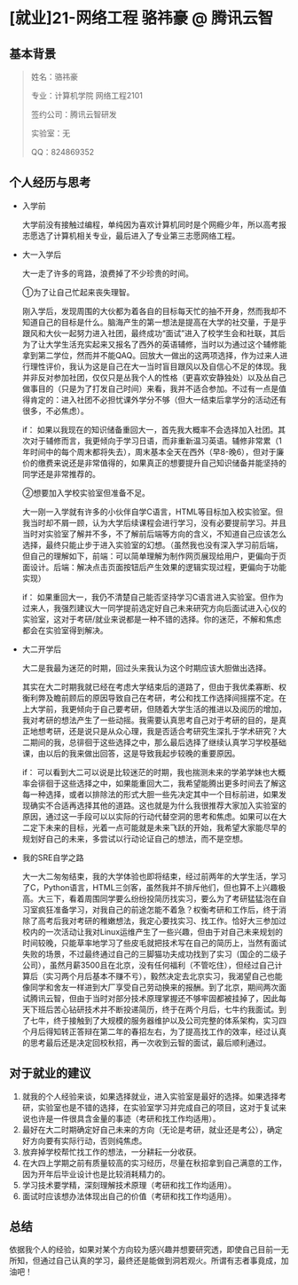 #  [就业\]21-网络工程 骆祎豪  @ 腾讯云智

## 基本背景

>姓名：骆祎豪
>
>专业：计算机学院 网络工程2101
>
>签约公司：腾讯云智研发
>
>实验室：无
>
>QQ：824869352
>

## 个人经历与思考

- 入学前

  大学前没有接触过编程，单纯因为喜欢计算机同时是个网瘾少年，所以高考报志愿选了计算机相关专业，最后进入了专业第三志愿网络工程。

- 大一入学后

  大一走了许多的弯路，浪费掉了不少珍贵的时间。

  ①为了让自己忙起来丧失理智。

  刚入学后，发现周围的大伙都为着各自的目标每天忙的抽不开身，然而我却不知道自己的目标是什么。脑海产生的第一想法是提高在大学的社交量，于是乎跟风和大伙一起努力进入社团，最终成功“面试”进入了校学生会和社联，其后为了让大学生活充实起来又报名了西外的英语辅修，当时以为通过这个辅修能拿到第二学位，然而并不能QAQ。回放大一做出的这两项选择，作为过来人进行理性评价，我认为这是自己在大一当时盲目跟风以及自信心不足的体现。我并非反对参加社团，仅仅只是丛我个人的性格（更喜欢安静独处）以及丛自己做事目的（只是为了打发自己时间）来看，我并不适合参加。不过有一点是值得肯定的：进入社团不必担忧课外学分不够（但大一结束后拿学分的活动还有很多，不必焦虑）。

  if：
  如果以我现在的知识储备重回大一，首先我大概率不会选择加入社团。其次对于辅修而言，我更倾向于学习日语，而非重新温习英语。辅修非常累（1年时间中的每个周末都将失去），周末基本全天在西外（早8-晚6），但对于廉价的缴费来说还是非常值得的，如果真正的想要提升自己知识储备并能坚持的同学还是非常推荐的。

  ②想要加入学校实验室但准备不足。

  大一刚一入学就有许多的小伙伴自学C语言，HTML等目标加入校实验室。但我当时却不屑一顾，认为大学后续课程会进行学习，没有必要提前学习。并且当时对实验室了解并不多，不了解前后端等方向的含义，不知道自己应该怎么选择，最终只能止步于进入实验室的幻想。（虽然我也没有深入学习前后端，但自己的理解如下，前端：可以简单理解为制作网页展现给用户，更偏向于页面设计。后端：解决点击页面按钮后产生效果的逻辑实现过程，更偏向于功能实现）

  if：
如果重回大一，我仍不清楚自己能否坚持学习C语言进入实验室。但作为过来人，我强烈建议大一同学提前选定好自己未来研究方向后面试进入心仪的实验室，这对于考研/就业来说都是一种不错的选择。你的迷茫，不解和焦虑都会在实验室得到解决。

- 大二开学后

  大二是我最为迷茫的时期，回过头来我认为这个时期应该大胆做出选择。

  其实在大二时期我就已经在考虑大学结束后的道路了，但由于我优柔寡断、权衡利弊及瞻前顾后的原因导致自己在考研，考公和找工作选择间摇摆不定。在上大学前，我更倾向于自己要考研，但随着大学生活的推进以及阅历的增加，我对考研的想法产生了一些动摇。我需要认真思考自己对于考研的目的，是真正地想考研，还是说只是从众心理，我是否适合考研究生深扎于学术研究？大二期间的我，总徘徊于这些选择之中，那么最后选择了继续认真学习学校基础课，由以后的我来做出回答，这是导致我起步较晚的重要原因。

  if：
可以看到大二可以说是比较迷茫的时期，我也揣测未来的学弟学妹也大概率会徘徊于这些选择之中，如果能重回大二，我希望能腾出更多时间去了解这每一种选择，或者以排除法的形式大胆一些先决定其中一个目标前进，如果发现确实不合适再选择其他的道路。这也就是为什么我很推荐大家加入实验室的原因，通过这一手段可以以实际的行动代替空洞的思考和焦虑。如果可以在大二定下未来的目标，光着一点可能就是未来飞跃的开始，我希望大家能尽早的规划好自己的未来，多尝试以行动论证自己的想法，而不是空想。
  

- 我的SRE自学之路

  大一大二匆匆结束，我的大学体验也即将结束，经过前两年的大学生活，学习了C，Python语言，HTML三剑客，虽然我并不排斥他们，但也算不上兴趣极高。大三下，看着周围同学要么纷纷投简历找实习，要么为了考研猛猛泡在自习室疯狂准备学习，对我自己的前途怎能不着急？权衡考研和工作后，终于消除了高考后我对考研的稚嫩想法，我定心要找实习、找工作。恰好大三参加过校内的一次活动让我对Linux运维产生了一些兴趣，但由于对自己未来规划的时间较晚，只能草率地学习了些皮毛就把技术写在自己的简历上，当然有面试失败的场景，不过最终通过自己的三脚猫功夫成功找到了实习（国企的二级子公司），虽然月薪3500且在北京，没有任何福利（不管吃住），但经过自己计算后（实习两个月后基本不赚不亏），毅然决定去北京实习，我渴望自己也能像同学和舍友一样进到大厂享受自己劳动换来的报酬。到了北京，期间两次面试腾讯云智，但由于当时对部分技术原理掌握还不够牢固都被挂掉了，因此每天下班后苦心钻研技术并不断投递简历，终于在两个月后，七牛约我面试。到了七牛，终于接触到了大规模的服务器维护以及公司完整的体系架构，实习四个月后得知转正答辩在第二年的春招左右，为了提高找工作的效率，经过认真的思考最后还是决定回校秋招，再一次收到云智的面试，最后顺利通过。

## 对于就业的建议

1. 就我的个人经验来谈，如果选择就业，进入实验室是最好的选择。如果选择考研，实验室也是不错的选择，在实验室学习并完成自己的项目，这对于复试来说也许是一件很具含金量的事迹（考研和找工作均适用）。
2. 最好在大二时期确定好自己未来的方向（无论是考研，就业还是考公），确定好方向要有实际行动，否则纯焦虑。
3. 放弃掉学校帮忙找工作的想法，一分耕耘一分收获。
4. 在大四上学期之前有质量较高的实习经历，尽量在秋招拿到自己满意的工作，因为开年后毕业设计也是比较消耗精力的。
5. 学习技术要学精，深刻理解技术原理（考研和找工作均适用）。
6. 面试时应该想办法体现出自己的价值（考研和找工作均适用）。

## 总结

依据我个人的经验，如果对某个方向较为感兴趣并想要研究透，即使自己目前一无所知，但通过自己认真的学习，最终还是能做到洞若观火。所谓有志者事竟成，加油吧！
